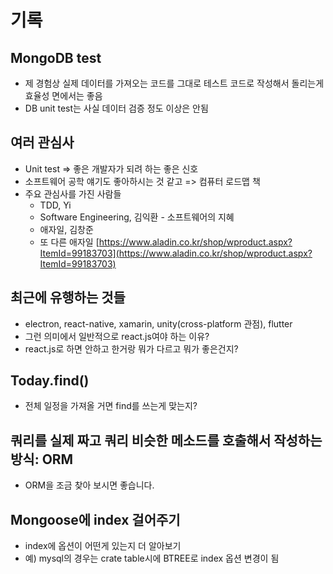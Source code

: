 # 기록

## MongoDB test

- 제 경험상 실제 데이터를 가져오는 코드를 그대로 테스트 코드로 작성해서 돌리는게 효율성 면에서는 좋음
- DB unit test는 사실 데이터 검증 정도 이상은 안됨

## 여러 관심사

- Unit test => 좋은 개발자가 되려 하는 좋은 신호
- 소프트웨어 공학 얘기도 좋아하시는 것 같고 => 컴퓨터 로드맵 책
- 주요 관심사를 가진 사람들
  - TDD, Yi
  - Software Engineering, 김익환 - 소프트웨어의 지혜
  - 애자일, 김창준
  - 또 다른 애자일 [https://www.aladin.co.kr/shop/wproduct.aspx?ItemId=99183703](https://www.aladin.co.kr/shop/wproduct.aspx?ItemId=99183703)

## 최근에 유행하는 것들

- electron, react-native, xamarin, unity(cross-platform 관점), flutter
- 그런 의미에서 일반적으로 react.js여야 하는 이유?
- react.js로 하면 안하고 한거랑 뭐가 다르고 뭐가 좋은건지?

## Today.find()

- 전체 일정을 가져올 거면 find를 쓰는게 맞는지?

## 쿼리를 실제 짜고 쿼리 비슷한 메소드를 호출해서 작성하는 방식: ORM

- ORM을 조금 찾아 보시면 좋습니다.

## Mongoose에 index 걸어주기

- index에 옵션이 어떤게 있는지 더 알아보기
- 예) mysql의 경우는 crate table시에 BTREE로 index 옵션 변경이 됨